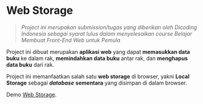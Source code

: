# **Web Storage**

> *Project ini merupakan submission/tugas yang diberikan oleh Dicoding Indonesia sebagai syarat lulus dalam menyelesaikan course Belajar Membuat Front-End Web untuk Pemula*

Project ini dibuat merupakan **aplikasi web** yang dapat **memasukkan data buku** ke dalam rak, **memindahkan data buku** antar rak, dan **menghapus data buku** dari rak.

Project ini memanfaatkan salah satu **web storage** di browser, yakni **Local Storage** sebagai ***database*** **sementara** yang disimpan di dalam browser.

Demo [Web Storage](https://dicky-dws.netlify.app/).